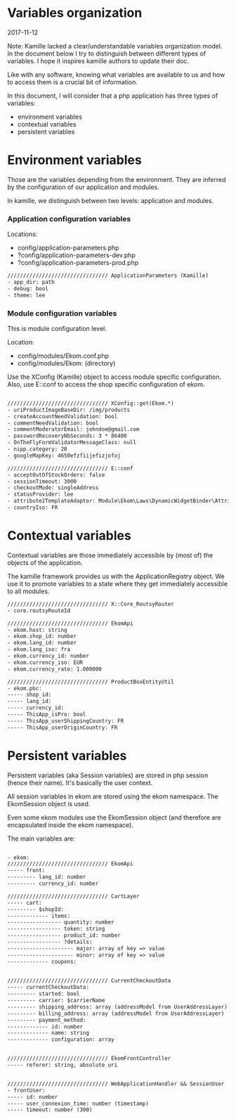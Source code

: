 Variables organization
=============================
2017-11-12


Note: 
Kamille lacked a clear/understandable variables organization model.
In the document below I try to distinguish between different types of variables.
I hope it inspires kamille authors to update their doc.





Like with any software, knowing what variables are available to us and how to access them is a crucial bit 
of information.


In this document, I will consider that a php application has three types of variables:


- environment variables 
- contextual variables 
- persistent variables 


Environment variables
=======================

Those are the variables depending from the environment.
They are inferred by the configuration of our application and modules.


In kamille, we distinguish between two levels: application and modules.


### Application configuration variables


Locations: 
- config/application-parameters.php
- ?config/application-parameters-dev.php
- ?config/application-parameters-prod.php


```txt
//////////////////////////////// ApplicationParameters (Kamille)
- app_dir: path
- debug: bool
- theme: lee
```

### Module configuration variables

This is module configuration level.

Location:
- config/modules/Ekom.conf.php
- config/modules/Ekom: (directory)

Use the XConfig (Kamille) object to access module specific configuration.
Also, use E::conf to access the shop specific configuration of ekom.

```txt

//////////////////////////////// XConfig::get(Ekom.*)
- uriProductImageBaseDir: /img/products
- createAccountNeedValidation: bool 
- commentNeedValidation: bool 
- commentModeratorEmail: johndoe@gmail.com 
- passwordRecoveryNbSeconds: 3 * 86400 
- OnTheFlyFormValidatorMessageClass: null 
- nipp.category: 20 
- googleMapKey: 4650efzfiijefizjofoj

//////////////////////////////// E::conf
- acceptOutOfStockOrders: false
- sessionTimeout: 3000
- checkoutMode: singleAddress
- statusProvider: lee
- attribute2TemplateAdaptor: Module\Ekom\Laws\DynamicWidgetBinder\Attribute2TemplateAdaptor\Attribute2TemplateAdaptor
- countryIso: FR
```
 




Contextual variables
=======================

Contextual variables are those immediately accessible by (most of) the objects of the application.

The kamille framework provides us with the ApplicationRegistry object.
We use it to promote variables to a state where they get immediately accessible to all modules.
 

```txt
//////////////////////////////// X::Core_RoutsyRouter
- core.routsyRouteId

//////////////////////////////// EkomApi
- ekom.host: string
- ekom.shop_id: number
- ekom.lang_id: number
- ekom.lang_iso: fra
- ekom.currency_id: number
- ekom.currency_iso: EUR
- ekom.currency_rate: 1.000000

//////////////////////////////// ProductBoxEntityUtil
- ekom.pbc: 
----- shop_id:
----- lang_id:
----- currency_id:
----- ThisApp_isPro: bool
----- ThisApp_userShippingCountry: FR
----- ThisApp_userOriginCountry: FR
```
 
 




 
 





Persistent variables
=======================

Persistent variables (aka Session variables) are stored in php session (hence their name).
It's basically the user context.

All session variables in ekom are stored using the ekom namespace.
The EkomSession object is used.

Even some ekom modules use the EkomSession object (and therefore are encapsulated inside
the ekom namespace).

The main variables are:

```txt

- ekom:
//////////////////////////////// EkomApi
----- front:
--------- lang_id: number   
--------- currency_id: number    

//////////////////////////////// CartLayer
----- cart:
--------- $shopId:
------------- items:        
----------------- quantity: number   
----------------- token: string        
----------------- product_id: number        
----------------- ?details: 
--------------------- major: array of key => value         
--------------------- minor: array of key => value         
------------- coupons:        

 
//////////////////////////////// CurrentCheckoutData
----- currentCheckoutData:
--------- started: bool
--------- carrier: $carrierName
--------- shipping_address: array (addressModel from UserAddressLayer)
--------- billing_address: array (addressModel from UserAddressLayer)
--------- payment_method:
------------- id: number
------------- name: string
------------- configuration: array


//////////////////////////////// EkomFrontController
----- referer: string, absolute uri


//////////////////////////////// WebApplicationHandler && SessionUser
- frontUser:
----- id: number
----- user_connexion_time: number (timestamp)
----- timeout: number (300)

``` 
